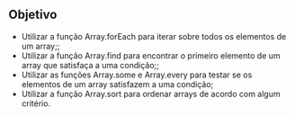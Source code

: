 ## Objetivo

<ul>
  <li>Utilizar a função Array.forEach para iterar sobre todos os elementos de um array;;</li>
  <li>Utilizar a função Array.find para encontrar o primeiro elemento de um array que satisfaça a uma condição;;</li>
  <li>Utilizar as funções Array.some e Array.every para testar se os elementos de um array satisfazem a uma condição;</li>
  <li>Utilizar a função Array.sort para ordenar arrays de acordo com algum critério.</li>
</ul>
